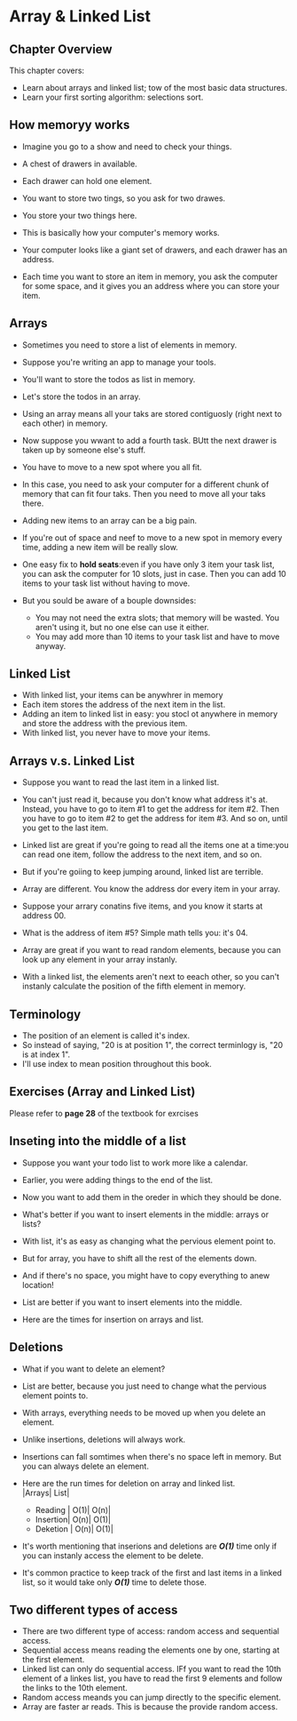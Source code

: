 # Array & Linked List

## Chapter Overview

This chapter covers:
- Learn about arrays and linked list; tow of the most basic data structures.
- Learn your first sorting algorithm: selections sort.

## How memoryy works

- Imagine you go to a show and need to check your things.
- A chest of drawers in available.

- Each drawer can hold one element.
- You want to store two tings, so you ask for two drawes.

- You store your two things here.

- This is basically how your computer's memory works.
- Your computer looks like a giant set of drawers, and each drawer has an address.
- Each time you want to store an item in memory, you ask the computer for some space, and it gives you an address where you can store your item.

## Arrays

- Sometimes you need to store a list of elements in memory.
- Suppose you're writing an app to manage your tools.
- You'll want to store the todos as list in memory.

- Let's store the todos in an array.
- Using an array means all your taks are stored contiguosly (right next to each other) in memory.

- Now suppose you wwant to add a fourth task. BUtt the next drawer is taken up by someone else's stuff.
- You have to move to a new spot where you all fit.
- In this case, you need to ask your computer for a different chunk of memory that can fit four taks. Then you need to move all your taks there.

- Adding new items to an array can be a big pain.
- If you're out of space and neef to move to a new spot in memory every time, adding a new item will be really slow.
- One easy fix to **hold seats**:even if you have only 3 item your task list, you can ask the computer for 10 slots, just in case. Then you can add 10 items to your task list without having to move.
- But you sould be aware of a bouple downsides:
  - You may not need the extra slots; that memory will be wasted. You aren't using it, but no one else can use it either.
  - You may add more than 10 items to your task list and have to move anyway.

## Linked List

- With linked list, your items can be anywhrer in memory
- Each item stores the address of the next item in the list.
- Adding an item to linked list in easy: you stocl ot anywhere in memory and store the address with the previous item.
- With linked list, you never have to move your items.

## Arrays v.s. Linked List

- Suppose you want to read the last item in a linked list.
- You can't just read it, because you don't know what address it's at. Instead, you have to go to item #1 to get the address for item #2. Then you have to go to item #2 to get the address for item #3. And so on, until you get to the last item.
- Linked list are great if you're going to read all the items one at a time:you can read one item, follow the address to the next item, and so on.
- But if you're goiing to keep jumping around, linked list are terrible.

- Array are different. You know the address dor every item in your array.
- Suppose your arrary conatins five items, and you know it starts at address 00.
- What is the address of item #5? Simple math tells you: it's 04.
- Array are great if you want to read random elements, because you can look up any element in your array instanly.
- With a linked list, the elements aren't next to eeach other, so you can't instanly calculate the position of the fifth element in memory.

## Terminology

- The position of an element is called it's index.
- So instead of saying, "20 is at position 1", the correct terminlogy is, "20 is at index 1".
- I'll use index to mean position throughout this book.

## Exercises (Array and Linked List)

Please refer to **page 28** of the textbook for exrcises

## Inseting into the middle of a list

- Suppose you want your todo list to work more like a calendar.
- Earlier, you were adding things to the end of the list.
- Now you want to add them in the oreder in which they should be done.

- What's better if you want to insert elements in the middle: arrays or lists?
- With list, it's as easy as changing what the pervious element point to.

- But for array, you have to shift all the rest of the elements down.
- And  if there's no space, you might have to copy everything to anew location!
- List are better if you want to insert elements into the middle.

- Here are the times for insertion on arrays and list.

## Deletions

- What if you want to delete an element?
- List are better, because you just need to change what the pervious element points to.
- With arrays, everything needs to be moved up when you delete an element.
- Unlike insertions, deletions will always work.
- Insertions can fall somtimes when there's no space left in memory. But you can always delete an element.

- Here are the run times for deletion on array and linked list.\
             |Arrays| List|
  - Reading  |  O(1)| O(n)|
  - Insertion|  O(n)| O(1)|
  - Deketion |  O(n)| O(1)|
- It's worth mentioning that inserions and deletions are ***O(1)*** time only if you can instanly access the element to be delete.
- It's common practice to keep track of the first and last items in a linked list, so it would take only ***O(1)*** time to delete those.

## Two different types of access

- There are two different type of access: random access and sequential access.
- Sequential access means reading the elements one by one, starting at the first element.
- Linked list can only do sequential access. IFf you want to read the 10th element of a linkes list, you have to read the first 9 elements and follow the links to the 10th element.
- Random access meands you can jump directly to the specific element.
- Array are faster ar reads. This is because the provide random access.
